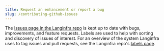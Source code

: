 ```yaml
---
title: Request an enhancement or report a bug
slug: /contributing-github-issues
---
```


The [Issues page in the Langinfra repo](https://github.com/khulnasoft/langinfra/issues) is kept up to date with bugs, improvements, and feature requests. Labels are used to help with sorting and discovery of issues of interest. For an overview of the system Langinfra uses to tag issues and pull requests, see the Langinfra repo's [labels page](https://github.com/khulnasoft/langinfra/labels).